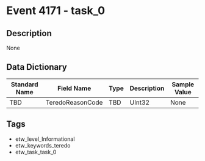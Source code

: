 # Event 4171 - task_0

## Description
None

## Data Dictionary
|Standard Name|Field Name|Type|Description|Sample Value|
|---|---|---|---|---|
|TBD|TeredoReasonCode|TBD|UInt32|None|None|

## Tags
* etw_level_Informational
* etw_keywords_teredo
* etw_task_task_0